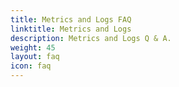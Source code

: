 ```yaml
---
title: Metrics and Logs FAQ
linktitle: Metrics and Logs
description: Metrics and Logs Q & A.
weight: 45
layout: faq
icon: faq
---
```

